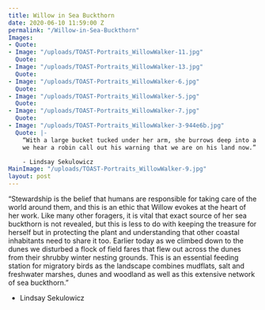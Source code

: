 ```yaml
---
title: Willow in Sea Buckthorn
date: 2020-06-10 11:59:00 Z
permalink: "/Willow-in-Sea-Buckthorn"
Images:
- Quote: 
- Image: "/uploads/TOAST-Portraits_WillowWalker-11.jpg"
  Quote: 
- Image: "/uploads/TOAST-Portraits_WillowWalker-13.jpg"
  Quote: 
- Image: "/uploads/TOAST-Portraits_WillowWalker-6.jpg"
  Quote: 
- Image: "/uploads/TOAST-Portraits_WillowWalker-5.jpg"
  Quote: 
- Image: "/uploads/TOAST-Portraits_WillowWalker-7.jpg"
  Quote: 
- Image: "/uploads/TOAST-Portraits_WillowWalker-3-944e6b.jpg"
  Quote: |-
    “With a large bucket tucked under her arm, she burrows deep into a thicket and
    we hear a robin call out his warning that we are on his land now.”

    - Lindsay Sekulowicz
MainImage: "/uploads/TOAST-Portraits_WillowWalker-9.jpg"
layout: post
---
```


“Stewardship is the belief that humans are responsible for taking care of the world around them, and this is an ethic that Willow evokes at the heart of her work. Like many other foragers, it is vital that exact source of her sea buckthorn is not revealed, but this is less to do with keeping the treasure for herself but in protecting the plant and understanding that other coastal inhabitants need to share it too. Earlier today as we climbed down to the dunes we disturbed a flock of field fares that flew out across the dunes from their shrubby winter nesting grounds. 
This is an essential feeding station for migratory birds as the landscape combines mudflats, salt and freshwater marshes, dunes and woodland as well as this extensive network of sea buckthorn.”

- Lindsay Sekulowicz